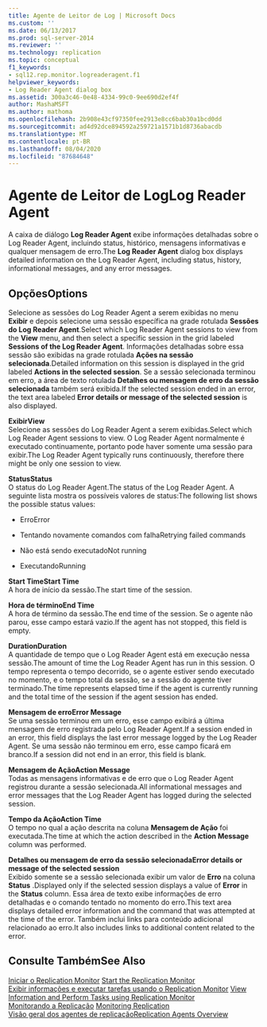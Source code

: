 ```yaml
---
title: Agente de Leitor de Log | Microsoft Docs
ms.custom: ''
ms.date: 06/13/2017
ms.prod: sql-server-2014
ms.reviewer: ''
ms.technology: replication
ms.topic: conceptual
f1_keywords:
- sql12.rep.monitor.logreaderagent.f1
helpviewer_keywords:
- Log Reader Agent dialog box
ms.assetid: 300a3c46-0e48-4334-99c0-9ee690d2ef4f
author: MashaMSFT
ms.author: mathoma
ms.openlocfilehash: 2b908e43cf97350fee2913e8cc6bab30a1bcd0dd
ms.sourcegitcommit: ad4d92dce894592a259721a1571b1d8736abacdb
ms.translationtype: MT
ms.contentlocale: pt-BR
ms.lasthandoff: 08/04/2020
ms.locfileid: "87684648"
---
```

# <a name="log-reader-agent"></a><span data-ttu-id="29fe0-102">Agente de Leitor de Log</span><span class="sxs-lookup"><span data-stu-id="29fe0-102">Log Reader Agent</span></span>
  <span data-ttu-id="29fe0-103">A caixa de diálogo **Log Reader Agent** exibe informações detalhadas sobre o Log Reader Agent, incluindo status, histórico, mensagens informativas e qualquer mensagem de erro.</span><span class="sxs-lookup"><span data-stu-id="29fe0-103">The **Log Reader Agent** dialog box displays detailed information on the Log Reader Agent, including status, history, informational messages, and any error messages.</span></span>  
  
## <a name="options"></a><span data-ttu-id="29fe0-104">Opções</span><span class="sxs-lookup"><span data-stu-id="29fe0-104">Options</span></span>  
 <span data-ttu-id="29fe0-105">Selecione as sessões do Log Reader Agent a serem exibidas no menu **Exibir** e depois selecione uma sessão específica na grade rotulada **Sessões do Log Reader Agent**.</span><span class="sxs-lookup"><span data-stu-id="29fe0-105">Select which Log Reader Agent sessions to view from the **View** menu, and then select a specific session in the grid labeled **Sessions of the Log Reader Agent**.</span></span> <span data-ttu-id="29fe0-106">Informações detalhadas sobre essa sessão são exibidas na grade rotulada **Ações na sessão selecionada**.</span><span class="sxs-lookup"><span data-stu-id="29fe0-106">Detailed information on this session is displayed in the grid labeled **Actions in the selected session**.</span></span> <span data-ttu-id="29fe0-107">Se a sessão selecionada terminou em erro, a área de texto rotulada **Detalhes ou mensagem de erro da sessão selecionada** também será exibida.</span><span class="sxs-lookup"><span data-stu-id="29fe0-107">If the selected session ended in an error, the text area labeled **Error details or message of the selected session** is also displayed.</span></span>  
  
 <span data-ttu-id="29fe0-108">**Exibir**</span><span class="sxs-lookup"><span data-stu-id="29fe0-108">**View**</span></span>  
 <span data-ttu-id="29fe0-109">Selecione as sessões do Log Reader Agent a serem exibidas.</span><span class="sxs-lookup"><span data-stu-id="29fe0-109">Select which Log Reader Agent sessions to view.</span></span> <span data-ttu-id="29fe0-110">O Log Reader Agent normalmente é executado continuamente, portanto pode haver somente uma sessão para exibir.</span><span class="sxs-lookup"><span data-stu-id="29fe0-110">The Log Reader Agent typically runs continuously, therefore there might be only one session to view.</span></span>  
  
 <span data-ttu-id="29fe0-111">**Status**</span><span class="sxs-lookup"><span data-stu-id="29fe0-111">**Status**</span></span>  
 <span data-ttu-id="29fe0-112">O status do Log Reader Agent.</span><span class="sxs-lookup"><span data-stu-id="29fe0-112">The status of the Log Reader Agent.</span></span> <span data-ttu-id="29fe0-113">A seguinte lista mostra os possíveis valores de status:</span><span class="sxs-lookup"><span data-stu-id="29fe0-113">The following list shows the possible status values:</span></span>  
  
-   <span data-ttu-id="29fe0-114">Erro</span><span class="sxs-lookup"><span data-stu-id="29fe0-114">Error</span></span>  
  
-   <span data-ttu-id="29fe0-115">Tentando novamente comandos com falha</span><span class="sxs-lookup"><span data-stu-id="29fe0-115">Retrying failed commands</span></span>  
  
-   <span data-ttu-id="29fe0-116">Não está sendo executado</span><span class="sxs-lookup"><span data-stu-id="29fe0-116">Not running</span></span>  
  
-   <span data-ttu-id="29fe0-117">Executando</span><span class="sxs-lookup"><span data-stu-id="29fe0-117">Running</span></span>  
  
 <span data-ttu-id="29fe0-118">**Start Time**</span><span class="sxs-lookup"><span data-stu-id="29fe0-118">**Start Time**</span></span>  
 <span data-ttu-id="29fe0-119">A hora de início da sessão.</span><span class="sxs-lookup"><span data-stu-id="29fe0-119">The start time of the session.</span></span>  
  
 <span data-ttu-id="29fe0-120">**Hora de término**</span><span class="sxs-lookup"><span data-stu-id="29fe0-120">**End Time**</span></span>  
 <span data-ttu-id="29fe0-121">A hora de término da sessão.</span><span class="sxs-lookup"><span data-stu-id="29fe0-121">The end time of the session.</span></span> <span data-ttu-id="29fe0-122">Se o agente não parou, esse campo estará vazio.</span><span class="sxs-lookup"><span data-stu-id="29fe0-122">If the agent has not stopped, this field is empty.</span></span>  
  
 <span data-ttu-id="29fe0-123">**Duration**</span><span class="sxs-lookup"><span data-stu-id="29fe0-123">**Duration**</span></span>  
 <span data-ttu-id="29fe0-124">A quantidade de tempo que o Log Reader Agent está em execução nessa sessão.</span><span class="sxs-lookup"><span data-stu-id="29fe0-124">The amount of time the Log Reader Agent has run in this session.</span></span> <span data-ttu-id="29fe0-125">O tempo representa o tempo decorrido, se o agente estiver sendo executado no momento, e o tempo total da sessão, se a sessão do agente tiver terminado.</span><span class="sxs-lookup"><span data-stu-id="29fe0-125">The time represents elapsed time if the agent is currently running and the total time of the session if the agent session has ended.</span></span>  
  
 <span data-ttu-id="29fe0-126">**Mensagem de erro**</span><span class="sxs-lookup"><span data-stu-id="29fe0-126">**Error Message**</span></span>  
 <span data-ttu-id="29fe0-127">Se uma sessão terminou em um erro, esse campo exibirá a última mensagem de erro registrada pelo Log Reader Agent.</span><span class="sxs-lookup"><span data-stu-id="29fe0-127">If a session ended in an error, this field displays the last error message logged by the Log Reader Agent.</span></span> <span data-ttu-id="29fe0-128">Se uma sessão não terminou em erro, esse campo ficará em branco.</span><span class="sxs-lookup"><span data-stu-id="29fe0-128">If a session did not end in an error, this field is blank.</span></span>  
  
 <span data-ttu-id="29fe0-129">**Mensagem de Ação**</span><span class="sxs-lookup"><span data-stu-id="29fe0-129">**Action Message**</span></span>  
 <span data-ttu-id="29fe0-130">Todas as mensagens informativas e de erro que o Log Reader Agent registrou durante a sessão selecionada.</span><span class="sxs-lookup"><span data-stu-id="29fe0-130">All informational messages and error messages that the Log Reader Agent has logged during the selected session.</span></span>  
  
 <span data-ttu-id="29fe0-131">**Tempo da Ação**</span><span class="sxs-lookup"><span data-stu-id="29fe0-131">**Action Time**</span></span>  
 <span data-ttu-id="29fe0-132">O tempo no qual a ação descrita na coluna **Mensagem de Ação** foi executada.</span><span class="sxs-lookup"><span data-stu-id="29fe0-132">The time at which the action described in the **Action Message** column was performed.</span></span>  
  
 <span data-ttu-id="29fe0-133">**Detalhes ou mensagem de erro da sessão selecionada**</span><span class="sxs-lookup"><span data-stu-id="29fe0-133">**Error details or message of the selected session**</span></span>  
 <span data-ttu-id="29fe0-134">Exibido somente se a sessão selecionada exibir um valor de **Erro** na coluna **Status** .</span><span class="sxs-lookup"><span data-stu-id="29fe0-134">Displayed only if the selected session displays a value of **Error** in the **Status** column.</span></span> <span data-ttu-id="29fe0-135">Essa área de texto exibe informações de erro detalhadas e o comando tentado no momento do erro.</span><span class="sxs-lookup"><span data-stu-id="29fe0-135">This text area displays detailed error information and the command that was attempted at the time of the error.</span></span> <span data-ttu-id="29fe0-136">Também inclui links para conteúdo adicional relacionado ao erro.</span><span class="sxs-lookup"><span data-stu-id="29fe0-136">It also includes links to additional content related to the error.</span></span>  
  
## <a name="see-also"></a><span data-ttu-id="29fe0-137">Consulte Também</span><span class="sxs-lookup"><span data-stu-id="29fe0-137">See Also</span></span>  
 <span data-ttu-id="29fe0-138">[Iniciar o Replication Monitor](monitor/start-the-replication-monitor.md) </span><span class="sxs-lookup"><span data-stu-id="29fe0-138">[Start the Replication Monitor](monitor/start-the-replication-monitor.md) </span></span>  
 <span data-ttu-id="29fe0-139">[Exibir informações e executar tarefas usando o Replication Monitor](monitor/view-information-and-perform-tasks-replication-monitor.md) </span><span class="sxs-lookup"><span data-stu-id="29fe0-139">[View Information and Perform Tasks using Replication Monitor](monitor/view-information-and-perform-tasks-replication-monitor.md) </span></span>  
 <span data-ttu-id="29fe0-140">[Monitorando a Replicação](monitoring-replication.md) </span><span class="sxs-lookup"><span data-stu-id="29fe0-140">[Monitoring Replication](monitoring-replication.md) </span></span>  
 [<span data-ttu-id="29fe0-141">Visão geral dos agentes de replicação</span><span class="sxs-lookup"><span data-stu-id="29fe0-141">Replication Agents Overview</span></span>](agents/replication-agents-overview.md)  
  
  
